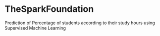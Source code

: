 # TheSparkFoundation
Prediction of Percentage of students according to their study hours using Supervised Machine Learning
